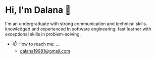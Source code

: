 # Hi, I'm Dalana 👋
I'm an undergraduate with strong communication and technical skills. knowledged and experienced In software engineering. fast learner with exceptional skills in problem-solving.
  
- 📫 How to reach me: ...
  - dalana19981@gmail.com
 
